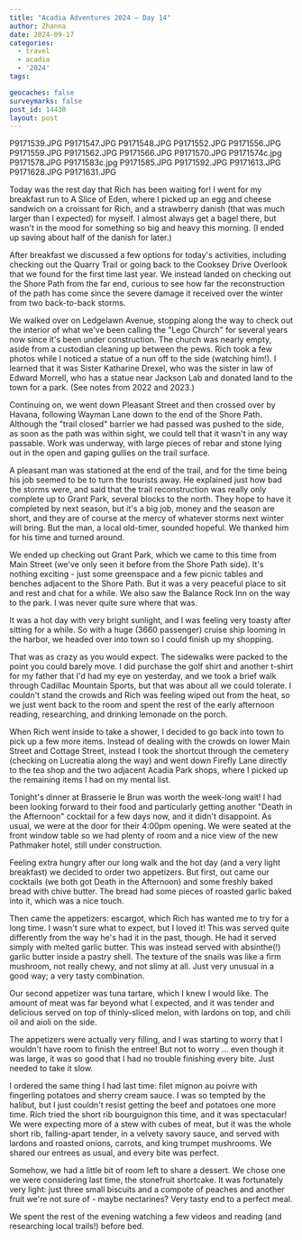 ```yaml
---
title: "Acadia Adventures 2024 – Day 14"
author: Zhanna
date: 2024-09-17
categories: 
  - travel
  - acadia
  - '2024'
tags:

geocaches: false
surveymarks: false
post_id: 14430
layout: post
---
```


P9171539.JPG
P9171547.JPG
P9171548.JPG
P9171552.JPG
P9171556.JPG
P9171559.JPG
P9171562.JPG
P9171566.JPG
P9171570.JPG
P9171574c.jpg
P9171578.JPG
P9171583c.jpg
P9171585.JPG
P9171592.JPG
P9171613.JPG
P9171628.JPG
P9171631.JPG

Today was the rest day that Rich has been waiting for! I went for my breakfast run to A Slice of Eden, where I picked up an egg and cheese sandwich on a croissant for Rich, and a strawberry danish (that was much larger than I expected) for myself. I almost always get a bagel there, but wasn't in the mood for something so big and heavy this morning. (I ended up saving about half of the danish for later.)

After breakfast we discussed a few options for today's activities, including checking out the Quarry Trail or going back to the Cooksey Drive Overlook that we found for the first time last year. We instead landed on checking out the Shore Path from the far end, curious to see how far the reconstruction of the path has come since the severe damage it received over the winter from two back-to-back storms.

We walked over on Ledgelawn Avenue, stopping along the way to check out the interior of what we've been calling the "Lego Church" for several years now since it's been under construction. The church was nearly empty, aside from a custodian cleaning up between the pews. Rich took a few photos while I noticed a statue of a nun off to the side (watching him!). I learned that it was Sister Katharine Drexel, who was the sister in law of Edward Morrell, who has a statue near Jackson Lab and donated land to the town for a park. (See notes from 2022 and 2023.)

Continuing on, we went down Pleasant Street and then crossed over by Havana, following Wayman Lane down to the end of the Shore Path. Although the "trail closed" barrier we had passed was pushed to the side, as soon as the path was within sight, we could tell that it wasn't in any way passable. Work was underway, with large pieces of rebar and stone lying out in the open and gaping gullies on the trail surface.

A pleasant man was stationed at the end of the trail, and for the time being his job seemed to be to turn the tourists away. He explained just how bad the storms were, and said that the trail reconstruction was really only complete up to Grant Park, several blocks to the north. They hope to have it completed by next season, but it's a big job, money and the season are short, and they are of course at the mercy of whatever storms next winter will bring. But the man, a local old-timer, sounded hopeful. We thanked him for his time and turned around.

We ended up checking out Grant Park, which we came to this time from Main Street (we've only seen it before from the Shore Path side). It's nothing exciting - just some greenspace and a few picnic tables and benches adjacent to the Shore Path. But it was a very peaceful place to sit and rest and chat for a while. We also saw the Balance Rock Inn on the way to the park. I was never quite sure where that was.

It was a hot day with very bright sunlight, and I was feeling very toasty after sitting for a while. So with a huge (3660 passenger) cruise ship looming in the harbor, we headed over into town so I could finish up my shopping.

That was as crazy as you would expect. The sidewalks were packed to the point you could barely move. I did purchase the golf shirt and another t-shirt for my father that I'd had my eye on yesterday, and we took a brief walk through Cadillac Mountain Sports, but that was about all we could tolerate. I couldn't stand the crowds and Rich was feeling wiped out from the heat, so we just went back to the room and spent the rest of the early afternoon reading, researching, and drinking lemonade on the porch.

When Rich went inside to take a shower, I decided to go back into town to pick up a few more items. Instead of dealing with the crowds on lower Main Street and Cottage Street, instead I took the shortcut through the cemetery (checking on Lucreatia along the way) and went down Firefly Lane directly to the tea shop and the two adjacent Acadia Park shops, where I picked up the remaining items I had on my mental list.

Tonight's dinner at Brasserie le Brun was worth the week-long wait! I had been looking forward to their food and particularly getting another "Death in the Afternoon" cocktail for a few days now, and it didn't disappoint. As usual, we were at the door for their 4:00pm opening. We were seated at the front window table so we had plenty of room and a nice view of the new Pathmaker hotel, still under construction. 

Feeling extra hungry after our long walk and the hot day (and a very light breakfast) we decided to order two appetizers. But first, out came our cocktails (we both got Death in the Afternoon) and some freshly baked bread with chive butter. The bread had some pieces of roasted garlic baked into it, which was a nice touch.

Then came the appetizers: escargot, which Rich has wanted me to try for a long time. I wasn't sure what to expect, but I loved it! This was served quite differently from the way he's had it in the past, though. He had it served simply with melted garlic butter. This was instead served with absinthe(!) garlic butter inside a pastry shell. The texture of the snails was like a firm mushroom, not really chewy, and not slimy at all. Just very unusual in a good way; a very tasty combination.

Our second appetizer was tuna tartare, which I knew I would like. The amount of meat was far beyond what I expected, and it was tender and delicious served on top of thinly-sliced melon, with lardons on top, and chili oil and aioli on the side.

The appetizers were actually very filling, and I was starting to worry that I wouldn't have room to finish the entree! But not to worry ... even though it was large, it was so good that I had no trouble finishing every bite. Just needed to take it slow. 

I ordered the same thing I had last time: filet mignon au poivre with fingerling potatoes and sherry cream sauce. I was so tempted by the halibut, but I just couldn't resist getting the beef and potatoes one more time. Rich tried the short rib bourguignon this time, and it was spectacular! We were expecting more of a stew with cubes of meat, but it was the whole short rib, falling-apart tender, in a velvety savory sauce, and served with lardons and roasted onions, carrots, and king trumpet mushrooms. We shared our entrees as usual, and every bite was perfect.

Somehow, we had a little bit of room left to share a dessert. We chose one we were considering last time, the stonefruit shortcake. It was fortunately very light: just three small biscuits and a compote of peaches and another fruit we're not sure of - maybe nectarines? Very tasty end to a perfect meal.

We spent the rest of the evening watching a few videos and reading (and researching local trails!) before bed.
